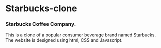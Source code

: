 # Starbucks-clone

### Starbucks Coffee Company.

This is a clone of a popular consumer beverage brand named Starbucks. The website is designed using html, CSS and Javascript.
